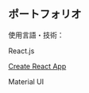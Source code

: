 ## ポートフォリオ

使用言語・技術：

React.js 

[Create React App](https://github.com/facebook/create-react-app)

Material UI
